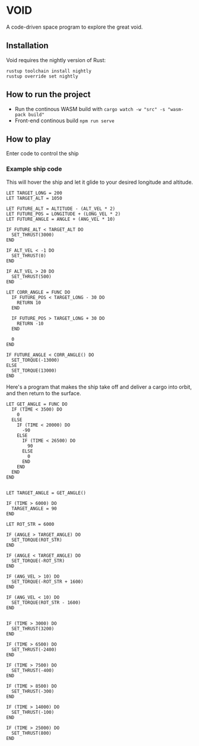 # VOID

A code-driven space program to explore the great void.

## Installation

Void requires the nightly version of Rust:

```
rustup toolchain install nightly
rustup override set nightly
```

## How to run the project

- Run the continous WASM build with `cargo watch -w "src" -s "wasm-pack build"`
- Front-end continous build `npm run serve`

## How to play

Enter code to control the ship

### Example ship code

This will hover the ship and let it glide to your desired longitude and altitude.

```
LET TARGET_LONG = 200
LET TARGET_ALT = 1050

LET FUTURE_ALT = ALTITUDE - (ALT_VEL * 2)
LET FUTURE_POS = LONGITUDE + (LONG_VEL * 2)
LET FUTURE_ANGLE = ANGLE + (ANG_VEL * 10)

IF FUTURE_ALT < TARGET_ALT DO
  SET_THRUST(3000)
END

IF ALT_VEL < -1 DO
  SET_THRUST(0)
END

IF ALT_VEL > 20 DO
  SET_THRUST(500)
END

LET CORR_ANGLE = FUNC DO
  IF FUTURE_POS < TARGET_LONG - 30 DO
    RETURN 10
  END

  IF FUTURE_POS > TARGET_LONG + 30 DO
    RETURN -10
  END

  0
END

IF FUTURE_ANGLE < CORR_ANGLE() DO
  SET_TORQUE(-13000)
ELSE
  SET_TORQUE(13000)
END
```

Here's a program that makes the ship take off and deliver a cargo into orbit, and then return to the surface.

```
LET GET_ANGLE = FUNC DO
  IF (TIME < 3500) DO
    0
  ELSE
    IF (TIME < 20000) DO
      -90
    ELSE
      IF (TIME < 26500) DO
        90
      ELSE
        0
      END
    END
  END
END


LET TARGET_ANGLE = GET_ANGLE()

IF (TIME > 6000) DO
  TARGET_ANGLE = 90
END

LET ROT_STR = 6000

IF (ANGLE > TARGET_ANGLE) DO
  SET_TORQUE(ROT_STR)
END

IF (ANGLE < TARGET_ANGLE) DO
  SET_TORQUE(-ROT_STR)
END

IF (ANG_VEL > 10) DO
  SET_TORQUE(-ROT_STR + 1600)
END

IF (ANG_VEL < 10) DO
  SET_TORQUE(ROT_STR - 1600)
END


IF (TIME > 3000) DO
  SET_THRUST(3200)
END

IF (TIME > 6500) DO
  SET_THRUST(-2400)
END

IF (TIME > 7500) DO
  SET_THRUST(-400)
END

IF (TIME > 8500) DO
  SET_THRUST(-300)
END

IF (TIME > 14000) DO
  SET_THRUST(-100)
END

IF (TIME > 25000) DO
  SET_THRUST(800)
END
```
